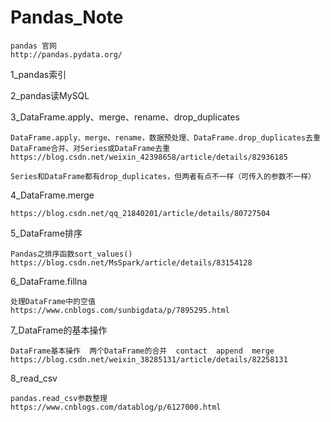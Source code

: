 # Pandas_Note

```
pandas 官网
http://pandas.pydata.org/
```

1_pandas索引

2_pandas读MySQL

3_DataFrame.apply、merge、rename、drop_duplicates
```
DataFrame.apply、merge、rename，数据预处理、DataFrame.drop_duplicates去重    DataFrame合并、对Series或DataFrame去重
https://blog.csdn.net/weixin_42398658/article/details/82936185

Series和DataFrame都有drop_duplicates，但两者有点不一样（可传入的参数不一样）
```

4_DataFrame.merge
```
https://blog.csdn.net/qq_21840201/article/details/80727504
```

5_DataFrame排序
```
Pandas之排序函数sort_values()
https://blog.csdn.net/MsSpark/article/details/83154128
```

6_DataFrame.fillna
```
处理DataFrame中的空值
https://www.cnblogs.com/sunbigdata/p/7895295.html
```

7_DataFrame的基本操作
```
DataFrame基本操作  两个DataFrame的合并  contact  append  merge
https://blog.csdn.net/weixin_38285131/article/details/82258131
```

8_read_csv
```
pandas.read_csv参数整理
https://www.cnblogs.com/datablog/p/6127000.html
```
